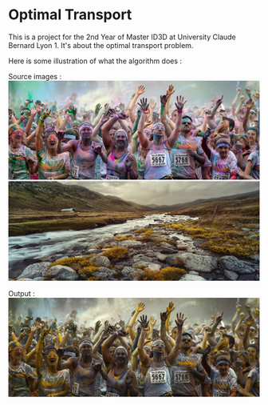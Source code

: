 # Optimal Transport

This is a project for the 2nd Year of Master ID3D at University Claude Bernard Lyon 1.
It's about the optimal transport problem.

Here is some illustration of what the algorithm does :

Source images :
![image](imgA.jpg) ![image](redim.jpg)

Output :
![image](image.png)